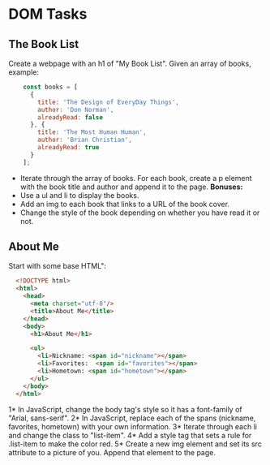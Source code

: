 # DOM Tasks 

## The Book List
Create a webpage with an h1 of "My Book List".
Given an array of books, example:

```javascript
    const books = [
      {
        title: 'The Design of EveryDay Things',
        author: 'Don Norman',
        alreadyRead: false
      }, {
        title: 'The Most Human Human',
        author: 'Brian Christian',
        alreadyRead: true
      }
    ];
```
  
* Iterate through the array of books. For each book, create a p element with the book title and author and append it to the page.
**Bonuses:**
* Use a ul and li to display the books.
* Add an img to each book that links to a URL of the book cover.
* Change the style of the book depending on whether you have read it or not.


## About Me
Start with some base HTML":

```html
  <!DOCTYPE html>
  <html>
    <head>
      <meta charset="utf-8"/>
      <title>About Me</title>
    </head>
    <body>
      <h1>About Me</h1>

      <ul>
        <li>Nickname: <span id="nickname"></span>
        <li>Favorites:  <span id="favorites"></span>
        <li>Hometown: <span id="hometown"></span>
      </ul>
    </body>
  </html>
```

1* In JavaScript, change the body tag's style so it has a font-family of "Arial, sans-serif".
2* In JavaScript, replace each of the spans (nickname, favorites, hometown) with your own information.
3* Iterate through each li and change the class to "list-item".
4* Add a style tag that sets a rule for .list-item to make the color red.
5* Create a new img element and set its src attribute to a picture of you. Append that element to the page.

